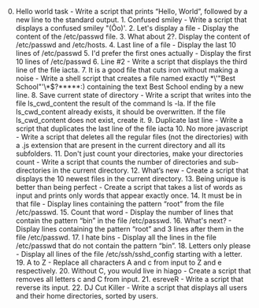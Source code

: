 0. Hello world task - Write a script that prints “Hello, World”, followed by a new line to the standard output. 1. Confused smiley - Write a script that displays a confused smiley "(Ôo)'. 2. Let's display a file - Display the content of the /etc/passwd file. 3. What about 2?. Display the content of /etc/passwd and /etc/hosts. 4. Last line of a file - Display the last 10 lines of /etc/passwd 5. I'd prefer the first ones actually - Display the first 10 lines of /etc/passwd 6. Line #2 - Write a script that displays the third line of the file iacta. 7. It is a good file that cuts iron without making a noise - Write a shell script that creates a file named exactly \*\\'"Best School"\'\\*$\?\*\*\*\*\*:) containing the text Best School ending by a new line. 8. Save current state of directory - Write a script that writes into the file ls_cwd_content the result of the command ls -la. If the file ls_cwd_content already exists, it should be overwritten. If the file ls_cwd_content does not exist, create it. 9. Duplicate last line - Write a script that duplicates the last line of the file iacta 10. No more javascript - Write a script that deletes all the regular files (not the directories) with a .js extension that are present in the current directory and all its subfolders. 11. Don't just count your directories, make your directories count - Write a script that counts the number of directories and sub-directories in the current directory. 12. What’s new - Create a script that displays the 10 newest files in the current directory. 13. Being unique is better than being perfect - Create a script that takes a list of words as input and prints only words that appear exactly once. 14. It must be in that file - Display lines containing the pattern “root” from the file /etc/passwd. 15. Count that word - Display the number of lines that contain the pattern “bin” in the file /etc/passwd. 16. What's next? - Display lines containing the pattern “root” and 3 lines after them in the file /etc/passwd. 17. I hate bins - Display all the lines in the file /etc/passwd that do not contain the pattern “bin”. 18. Letters only please - Display all lines of the file /etc/ssh/sshd_config starting with a letter. 19. A to Z - Replace all characters A and c from input to Z and e respectively. 20. Without C, you would live in hiago - Create a script that removes all letters c and C from input. 21. esreveR - Write a script that reverse its input. 22. DJ Cut Killer - Write a script that displays all users and their home directories, sorted by users.  

